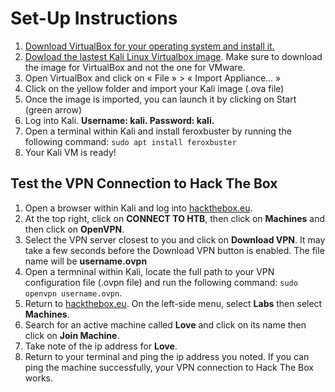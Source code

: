 # Set-Up Instructions

1. [Download VirtualBox for your operating system and install it.](https://www.virtualbox.org/)
2. [Dowload the lastest Kali Linux Virtualbox image](https://www.kali.org/get-kali/#kali-virtual-machines). Make sure to download the image for VirtualBox and not the one for VMware.
3. Open VirtualBox and click on « File » > « Import Appliance… »
4. Click on the yellow folder and import your Kali image (.ova file)
5. Once the image is imported, you can launch it by clicking on Start (green arrow) 
6. Log into Kali. **Username: kali. Password: kali.**
7. Open a terminal within Kali and install feroxbuster by running the following command: `sudo apt install feroxbuster`
8. Your Kali VM is ready!

## Test the VPN Connection to Hack The Box
1. Open a browser within Kali and log into [hackthebox.eu](https://www.hackthebox.eu/).
2. At the top right, click on **CONNECT TO HTB**, then click on **Machines** and then click on **OpenVPN**.
3. Select the VPN server closest to you and click on **Download VPN**. It may take a few seconds before the Download VPN button is enabled. The file name will be **username.ovpn**
4. Open a termninal within Kali, locate the full path to your VPN configuration file (.ovpn file) and run the following command: `sudo openvpn username.ovpn`.
5. Return to [hackthebox.eu](https://www.hackthebox.eu/). On the left-side menu, select **Labs** then select **Machines**. 
6. Search for an active machine called **Love** and click on its name then click on **Join Machine**. 
7. Take note of the ip address for **Love**.
8. Return to your terminal and ping the ip address you noted. If you can ping the machine successfully, your VPN connection to Hack The Box works.
